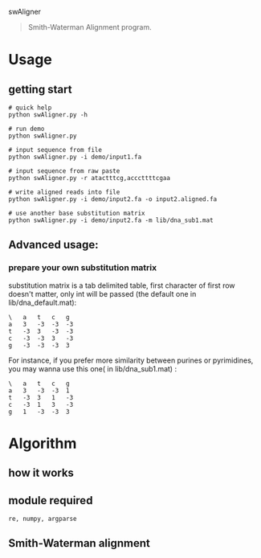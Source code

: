 swAligner
> Smith-Waterman Alignment program.

# Usage
## getting start
```
# quick help
python swAligner.py -h

# run demo
python swAligner.py

# input sequence from file
python swAligner.py -i demo/input1.fa

# input sequence from raw paste
python swAligner.py -r atactttcg,acccttttcgaa

# write aligned reads into file
python swAligner.py -i demo/input2.fa -o input2.aligned.fa

# use another base substitution matrix
python swAligner.py -i demo/input2.fa -m lib/dna_sub1.mat
```
## Advanced usage:
### prepare your own substitution matrix
substitution matrix is a tab delimited table, first character of first row doesn't matter, only int will be passed (the default one in lib/dna_default.mat):
```
\	a	t	c	g
a	3	-3	-3	-3
t	-3	3	-3	-3
c	-3	-3	3	-3
g	-3	-3	-3	3
```
For instance, if you prefer more similarity between purines or pyrimidines, you may wanna use this one( in lib/dna_sub1.mat) :
```
\	a	t	c	g
a	3	-3	-3	1
t	-3	3	1	-3
c	-3	1	3	-3
g	1	-3	-3	3
```

# Algorithm
## how it works

## module required
```
re, numpy, argparse
```

## Smith-Waterman alignment
